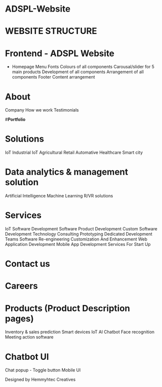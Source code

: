 # ADSPL-Website

# **WEBSITE STRUCTURE**


# **Frontend -  ADSPL Website**
- Homepage
Menu
Fonts
Colours of all components
Carousal/slider for 5 main products
Development of all components
Arrangement of all components
Footer
Content arrangement



# **About**
Company
How we work
Testimonials

#**Portfolio**


# **Solutions**
IoT
Industrial IoT
Agricultural
Retail
Automative
Healthcare
Smart city

# Data analytics & management solution
Artificial Intelligence
Machine Learning
R/VR solutions

# **Services**
IoT Software Development
Software Product Development
Custom Software Development
Technology Consulting Prototyping
Dedicated Development Teams
Software Re-engineering
Customization And Enhancement
Web Application Development
Mobile App Development
Services For Start Up

# **Contact us**
# **Careers**


# **Products (Product Description pages)**
Inventory & sales prediction
Smart devices IoT
AI Chatbot
Face recognition
Meeting action software


# **Chatbot UI**
Chat popup - Toggle button
Mobile UI

Designed by Hemmyhtec Creatives
